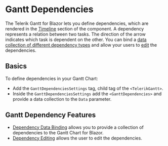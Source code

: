 
# Gantt Dependencies

The Telerik Gantt for Blazor lets you define dependencies, which are rendered in the [Timeline](slug:gantt-timeline) section of the component. A dependency represents a relation between two tasks. The direction of the arrow indicates which task is dependent on the other. You can bind a [data collection of different dependency types](slug:gantt-dependencies-databind) and allow your users to [edit](slug:gantt-dependencies-editing) the dependencies.

## Basics

To define dependencies in your Gantt Chart:

* Add the `GanttDependenciesSettings` tag, child tag of the `<TelerikGantt>`.
* Inside the `GanttDependenciesSettings` add the `<GanttDependencies>` and provide a data collection to the `Data` parameter.

## Gantt Dependency Features

* [Dependency Data Binding](slug:gantt-dependencies-databind) allows you to provide a collection of dependencies to the Gantt Chart for Blazor.
* [Dependency Editing](slug:gantt-dependencies-editing) allows the user to edit the dependencies.
